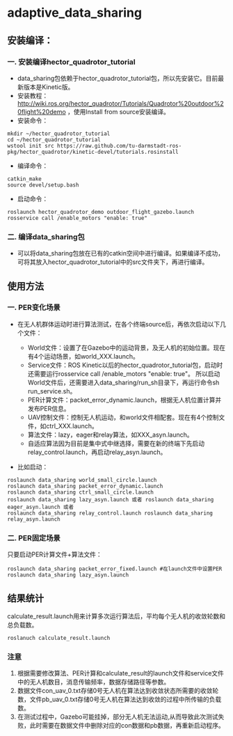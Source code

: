 # adaptive_data_sharing

## 安装编译：
### 一. 安装编译hector_quadrotor_tutorial
+ data_sharing包依赖于hector_quadrotor_tutorial包，所以先安装它。目前最新版本是Kinetic版。
+ 安装教程：http://wiki.ros.org/hector_quadrotor/Tutorials/Quadrotor%20outdoor%20flight%20demo ，使用Install from source安装编译。
+ 安装命令：
```
mkdir ~/hector_quadrotor_tutorial
cd ~/hector_quadrotor_tutorial
wstool init src https://raw.github.com/tu-darmstadt-ros-pkg/hector_quadrotor/kinetic-devel/tutorials.rosinstall
```
+ 编译命令：
```
catkin_make
source devel/setup.bash
```
+ 启动命令：
```
roslaunch hector_quadrotor_demo outdoor_flight_gazebo.launch
rosservice call /enable_motors "enable: true"
```
### 二. 编译data_sharing包
+ 可以将data_sharing包放在已有的catkin空间中进行编译。如果编译不成功，可将其放入hector_quadrotor_tutorial中的src文件夹下，再进行编译。

## 使用方法
### 一. PER变化场景
+ 在无人机群体运动时进行算法测试，在各个终端source后，再依次启动以下几个文件：
  + World文件：设置了在Gazebo中的运动背景，及无人机的初始位置。现在有4个运动场景，如world_XXX.launch。
  + Service文件：ROS Kinetic以后的hector_quadrotor_tutorial包，启动时还需要运行rosservice call /enable_motors "enable: true"。
   所以启动World文件后，还需要进入data_sharing/run_sh目录下，再运行命令sh run_service.sh。
  + PER计算文件：packet_error_dynamic.launch，根据无人机位置计算并发布PER信息。
  + UAV控制文件：控制无人机运动，和world文件相配套。现在有4个控制文件，如ctrl_XXX.launch。
  + 算法文件：lazy，eager和relay算法，如XXX_asyn.launch。
  + 自适应算法因为目前是集中式中继选择，需要在新的终端下先启动relay_control.launch，再启动relay_asyn.launch。

+ 比如启动：
```
roslaunch data_sharing world_small_circle.launch
roslaunch data_sharing packet_error_dynamic.launch
roslaunch data_sharing ctrl_small_circle.launch
roslaunch data_sharing lazy_asyn.launch 或者 roslaunch data_sharing eager_asyn.launch 或者
roslaunch data_sharing relay_control.launch roslaunch data_sharing relay_asyn.launch
```

### 二. PER固定场景
只要启动PER计算文件+算法文件：
```
roslaunch data_sharing packet_error_fixed.launch #在launch文件中设置PER
roslaunch data_sharing lazy_asyn.launch
```

## 结果统计
calculate_result.launch用来计算多次运行算法后，平均每个无人机的收敛轮数和总负载数。
```
roslanuch calculate_result.launch
```

### 注意
1. 根据需要修改算法、PER计算和calculate_result的launch文件和service文件中的无人机数目，消息传输频率，数据存储路径等参数。
2. 数据文件con_uav_0.txt存储0号无人机在算法达到收敛状态所需要的收敛轮数，文件pb_uav_0.txt存储0号无人机在算法达到收敛的过程中所传输的负载数。
3. 在测试过程中，Gazebo可能挂掉，部分无人机无法运动,从而导致此次测试失败，此时需要在数据文件中删除对应的con数据和pb数据，再重新启动程序。
